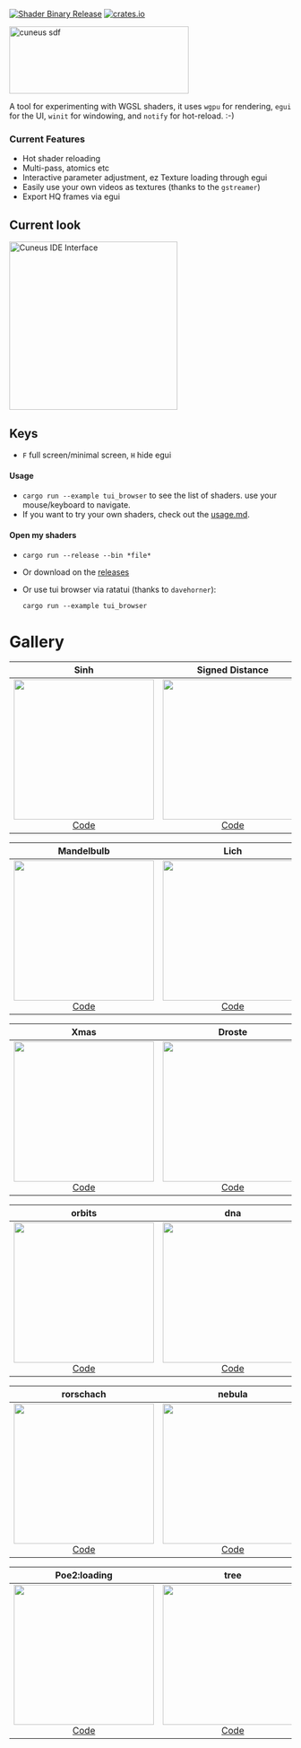 [![Shader Binary Release](https://github.com/altunenes/cuneus/actions/workflows/release.yaml/badge.svg)](https://github.com/altunenes/cuneus/actions/workflows/release.yaml) [![crates.io](https://img.shields.io/crates/v/Cuneus.svg)](https://crates.io/crates/Cuneus)

<img src="https://github.com/user-attachments/assets/590dbd91-5eaa-4c04-b3f9-d579924fa4c3" alt="cuneus sdf" width="320" height="120" />


A tool for experimenting with WGSL shaders, it uses `wgpu` for rendering, `egui` for the UI, `winit` for windowing, and `notify` for hot-reload. :-)

### Current Features

- Hot shader reloading
- Multi-pass, atomics etc
- Interactive parameter adjustment, ez Texture loading through egui
- Easily use your own videos as textures (thanks to the `gstreamer`)
- Export HQ frames via egui


## Current look

  <a href="https://github.com/user-attachments/assets/7eea9b94-875a-4e01-9204-3da978d3cd65">
    <img src="https://github.com/user-attachments/assets/7eea9b94-875a-4e01-9204-3da978d3cd65" width="300" alt="Cuneus IDE Interface"/>
  </a>

## Keys

- `F` full screen/minimal screen, `H` hide egui

#### Usage

- `cargo run --example tui_browser` to see the list of shaders.  use your mouse/keyboard to navigate.
- If you want to try your own shaders, check out the [usage.md](usage.md).

#### Open my shaders

- `cargo run --release --bin *file*`
- Or download on the [releases](https://github.com/altunenes/cuneus/releases)
- Or use tui browser via ratatui (thanks to `davehorner`): 
    
     `cargo run --example tui_browser`


# Gallery

| **Sinh** | **Signed Distance** | **Satan** |
|:---:|:---:|:---:|
| <a href="https://github.com/user-attachments/assets/a80d2415-fbb2-4335-bbc3-b74b7a8170ad"><img src="https://github.com/user-attachments/assets/823a3def-b822-42ed-906b-e419fa490634" width="250"/></a><br/>[Code](https://github.com/altunenes/cuneus/blob/main/src/bin/sinh.rs) | <a href="https://github.com/user-attachments/assets/1847c374-5719-4fee-b74d-3418e5fa4d7b"><img src="https://github.com/user-attachments/assets/1847c374-5719-4fee-b74d-3418e5fa4d7b" width="250"/></a><br/>[Code](https://github.com/altunenes/cuneus/blob/main/src/bin/sdvert.rs) | <a href="https://github.com/user-attachments/assets/8f86a3b4-8d31-499f-b9fa-8b23266291ae"><img src="https://github.com/user-attachments/assets/8f86a3b4-8d31-499f-b9fa-8b23266291ae" width="250"/></a><br/>[Code](https://github.com/altunenes/cuneus/blob/main/src/bin/satan.rs) |

| **Mandelbulb** | **Lich** | **Galaxy** |
|:---:|:---:|:---:|
| <a href="https://github.com/user-attachments/assets/2405334c-f13e-4d8d-863f-bab7dcc676ab"><img src="https://github.com/user-attachments/assets/2405334c-f13e-4d8d-863f-bab7dcc676ab" width="250"/></a><br/>[Code](https://github.com/altunenes/cuneus/blob/main/src/bin/mandelbulb.rs) | <a href="https://github.com/user-attachments/assets/9589d2ec-43b8-4373-8dce-9cd2c74d862f"><img src="https://github.com/user-attachments/assets/9589d2ec-43b8-4373-8dce-9cd2c74d862f" width="250"/></a><br/>[Code](https://github.com/altunenes/cuneus/blob/main/src/bin/lich.rs) | <a href="https://github.com/user-attachments/assets/a2647904-55bd-4912-9713-4558203ee6aa"><img src="https://github.com/user-attachments/assets/a2647904-55bd-4912-9713-4558203ee6aa" width="250"/></a><br/>[Code](https://github.com/altunenes/cuneus/blob/main/src/bin/galaxy.rs) |

| **Xmas** | **Droste** | **Clifford** |
|:---:|:---:|:---:|
| <a href="https://github.com/user-attachments/assets/4f1f0cc0-12a5-4158-90e1-ac205fa2d28a"><img src="https://github.com/user-attachments/assets/4f1f0cc0-12a5-4158-90e1-ac205fa2d28a" width="250"/></a><br/>[Code](https://github.com/altunenes/cuneus/blob/main/src/bin/xmas.rs) | <a href="https://github.com/user-attachments/assets/ffe1e193-9a9a-4784-8193-177d6b8648af"><img src="https://github.com/user-attachments/assets/ffe1e193-9a9a-4784-8193-177d6b8648af" width="250"/></a><br/>[Code](https://github.com/altunenes/cuneus/blob/main/src/bin/droste.rs) | <a href="https://github.com/user-attachments/assets/42868686-bad9-4ce3-b5bd-346d880c8540"><img src="https://github.com/user-attachments/assets/42868686-bad9-4ce3-b5bd-346d880c8540" width="250"/></a><br/>[Code](https://github.com/altunenes/cuneus/blob/main/src/bin/clifford.rs) |


| **orbits** | **dna** | **genuary6** |
|:---:|:---:|:---:|
| <a href="https://github.com/user-attachments/assets/8aadd685-e11b-4929-809b-61c950fc2a3d"><img src="https://github.com/user-attachments/assets/8aadd685-e11b-4929-809b-61c950fc2a3d" width="250"/></a><br/>[Code](https://github.com/altunenes/cuneus/blob/main/src/bin/orbits.rs) | <a href="https://github.com/user-attachments/assets/fe88f9e3-de98-4b03-a3d5-e3219632a6df"><img src="https://github.com/user-attachments/assets/fe88f9e3-de98-4b03-a3d5-e3219632a6df" width="250"/></a><br/>[Code](https://github.com/altunenes/cuneus/blob/main/src/bin/dna.rs) | <a href="https://github.com/user-attachments/assets/be2e132a-a473-462d-8b5b-2277336c7e78"><img src="https://github.com/user-attachments/assets/be2e132a-a473-462d-8b5b-2277336c7e78" width="250"/></a><br/>[Code](https://github.com/altunenes/cuneus/blob/main/src/bin/genuary2025_6.rs) |


| **rorschach** | **nebula** | **genuary18** |
|:---:|:---:|:---:|
| <a href="https://github.com/user-attachments/assets/320c977d-1e64-4e44-9a8c-03779b70f025"><img src="https://github.com/user-attachments/assets/320c977d-1e64-4e44-9a8c-03779b70f025" width="250"/></a><br/>[Code](https://github.com/altunenes/cuneus/blob/main/src/bin/rorschach.rs) | <a href="https://github.com/user-attachments/assets/5f230955-4115-4695-955c-8df2d4bba5af"><img src="https://github.com/user-attachments/assets/26d4b3a4-f9b5-45df-b43a-160e00520bfe" width="250"/></a><br/>[Code](https://github.com/altunenes/cuneus/blob/main/src/bin/nebula.rs) | <a href="https://github.com/user-attachments/assets/262a6e12-b2ba-4dee-b1de-66e7045145f5"><img src="https://github.com/user-attachments/assets/262a6e12-b2ba-4dee-b1de-66e7045145f5" width="250"/></a><br/>[Code](https://github.com/altunenes/cuneus/blob/main/src/bin/genuary2025_18.rs) |

| **Poe2:loading** | **tree** | **voronoi** |
|:---:|:---:|:---:|
| <a href="https://github.com/user-attachments/assets/fa588334-dd8d-492d-9caa-1aaeaecf024b"><img src="https://github.com/user-attachments/assets/fa588334-dd8d-492d-9caa-1aaeaecf024b" width="250"/></a><br/>[Code](https://github.com/altunenes/cuneus/blob/main/src/bin/poe2.rs) | <a href="https://github.com/user-attachments/assets/2f0bdc7c-d226-4091-bae7-b96561c1fb4f"><img src="https://github.com/user-attachments/assets/2f0bdc7c-d226-4091-bae7-b96561c1fb4f" width="250"/></a><br/>[Code](https://github.com/altunenes/cuneus/blob/main/src/bin/tree.rs) | <a href="https://github.com/user-attachments/assets/6c68d718-872c-4e14-bccb-f2339cf121d2"><img src="https://github.com/user-attachments/assets/6c68d718-872c-4e14-bccb-f2339cf121d2" width="250"/></a><br/>[Code](https://github.com/altunenes/cuneus/blob/main/src/bin/voronoi.rs) |

